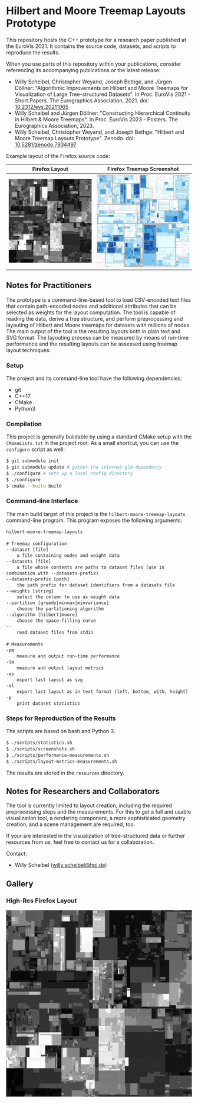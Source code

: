 # Hilbert and Moore Treemap Layouts Prototype

This repository hosts the C++ prototype for a research paper published at the EuroVis 2021.
It contains the source code, datasets, and scripts to reproduce the results.

When you use parts of this repository within your publications, consider referencing its accompanying publications or the latest release:

* Willy Scheibel, Christopher Weyand, Joseph Bethge, and Jürgen Döllner: "Algorithmic Improvements on Hilbert and Moore Treemaps for Visualization of Large Tree-structured Datasets". In Proc. EuroVis 2021 - Short Papers. The Eurographics Association, 2021. doi: [10.2312/evs.20211065](https://doi.org/10.2312/evs.20211065)
* Willy Scheibel and Jürgen Döllner: "Constructing Hierarchical Continuity in Hilbert & Moore Treemaps". In Proc. EuroVis 2023 - Posters. The Eurographics Association, 2023.
* Willy Scheibel, Christopher Weyand, and Joseph Bethge: "Hilbert and Moore Treemap Layouts Prototype". Zenodo. doi: [10.5281/zenodo.7934497](https://doi.org/10.5281/zenodo.7934497)

Example layout of the Firefox source code:

Firefox Layout             |  Firefox Treemap Screenshot
:-------------------------:|:-------------------------:
![](docs/images/firefox-layout.png)  |  ![](docs/images/firefox-screenshot.png)

## Notes for Practitioners

The prototype is a command-line-based tool to load CSV-encoded text files that contain path-encoded nodes and additional attributes that can be selected as weights for the layout computation.
The tool is capable of reading the data, derive a tree structure, and perform preprocessing and layouting of Hilbert and Moore treemaps for datasets with millions of nodes.
The main output of the tool is the resulting layouts both in plain text and SVG format. The layouting process can be measured by means of run-time performance and the resulting layouts can be assessed using treemap layout techniques.

### Setup

The project and its command-line tool have the following dependencies:

* git
* C++17
* CMake
* Python3

### Compilation

This project is generally buildable by using a standard CMake setup with the `CMakeLists.txt` in the project root.
As a small shortcut, you can use the `configure` script as well:

```bash
$ git submodule init
$ git submodule update # gather the internal glm dependency
$ ./configure # sets up a local config directory
$ ./configure
$ cmake --build build
```

### Command-line Interface

The main build target of this project is the `hilbert-moore-treemap-layouts` command-line program.
This program exposes the following arguments:

```
hilbert-moore-treemap-layouts

# Treemap configuration
--dataset [file]
    a file containing nodes and weight data
--datasets [file]
    a file whose contents are paths to dataset files (use in combination with --datasets-prefix)
--datasets-prefix [path]
    the path prefix for dataset identifiers from a datasets file
--weights [string]
    select the column to use as weight data
--partition [greedy|minmax|minvariance]
    choose the partitioning algorithm
--algorithm [hilbert|moore]
    choose the space-filling curve
--
    read dataset files from stdin

# Measurements
-pm
    measure and output run-time performance
-lm
    measure and output layout metrics
-es
    export last layout as svg
-el
    export last layout as in text format (left, bottom, with, height)
-p
    print dataset statistics
```

### Steps for Reproduction of the Results

The scripts are based on bash and Python 3.

```bash
$ ./scripts/statistics.sh
$ ./scripts/screenshots.sh
$ ./scripts/performance-measurements.sh
$ ./scripts/layout-metrics-measurements.sh
```

The results are stored in the `resources` directory.

## Notes for Researchers and Collaborators

The tool is currently limited to layout creation, including the required preprocessing steps and the measurements. For this to get a full and usable visualization tool, a rendering component, a more sophisticated geometry creation, and a scene management are required, too.

If your are interested in the visualization of tree-structured data or further resources from us, feel free to contact us for a collaboration.

Contact:
 * Willy Scheibel ([willy.scheibel@hpi.de](mailto:willy.scheibel@hpi.de))

## Gallery

### High-Res Firefox Layout

![](docs/images/firefox-layout-highres.png)
